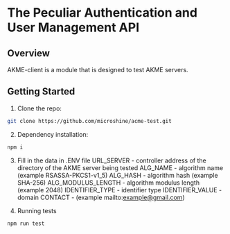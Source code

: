 # The Peculiar Authentication and User Management API

## Overview

AKME-client is a module that is designed to test AKME servers.

## Getting Started

1. Clone the repo:
```sh
git clone https://github.com/microshine/acme-test.git
```

2. Dependency installation:
```sh
npm i
```

3. Fill in the data in .ENV file
URL_SERVER - controller address of the directory of the AKME server being tested
ALG_NAME - algorithm name (example RSASSA-PKCS1-v1_5)
ALG_HASH - algorithm hash (example SHA-256)
ALG_MODULUS_LENGTH - algorithm modulus length (example 2048)
IDENTIFIER_TYPE - identifier type
IDENTIFIER_VALUE - domain
CONTACT - (example mailto:example@gmail.com)

4. Running tests
```sh
npm run test
```



